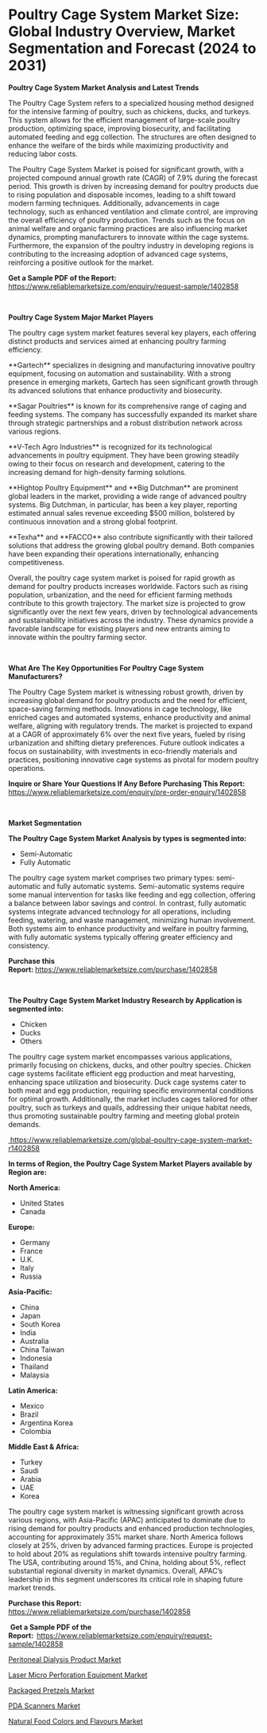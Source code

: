 <p><h1>Poultry Cage System Market Size: Global Industry Overview, Market Segmentation and Forecast (2024 to 2031)</h1></p><p><strong>Poultry Cage System Market Analysis and Latest Trends</strong></p>
<p><p>The Poultry Cage System refers to a specialized housing method designed for the intensive farming of poultry, such as chickens, ducks, and turkeys. This system allows for the efficient management of large-scale poultry production, optimizing space, improving biosecurity, and facilitating automated feeding and egg collection. The structures are often designed to enhance the welfare of the birds while maximizing productivity and reducing labor costs. </p><p>The Poultry Cage System Market is poised for significant growth, with a projected compound annual growth rate (CAGR) of 7.9% during the forecast period. This growth is driven by increasing demand for poultry products due to rising population and disposable incomes, leading to a shift toward modern farming techniques. Additionally, advancements in cage technology, such as enhanced ventilation and climate control, are improving the overall efficiency of poultry production. Trends such as the focus on animal welfare and organic farming practices are also influencing market dynamics, prompting manufacturers to innovate within the cage systems. Furthermore, the expansion of the poultry industry in developing regions is contributing to the increasing adoption of advanced cage systems, reinforcing a positive outlook for the market.</p></p>
<p><strong>Get a Sample PDF of the Report:&nbsp;</strong> <a href="https://www.reliablemarketsize.com/enquiry/request-sample/1402858?utm_campaign=1133&utm_medium=2&utm_source=Github&utm_content=ia&utm_term=23102024&utm_id=poultry-cage-system">https://www.reliablemarketsize.com/enquiry/request-sample/1402858</a></p>
<p>&nbsp;</p>
<p><strong>Poultry Cage System Major Market Players</strong></p>
<p><p>The poultry cage system market features several key players, each offering distinct products and services aimed at enhancing poultry farming efficiency. </p><p>**Gartech** specializes in designing and manufacturing innovative poultry equipment, focusing on automation and sustainability. With a strong presence in emerging markets, Gartech has seen significant growth through its advanced solutions that enhance productivity and biosecurity. </p><p>**Sagar Poultries** is known for its comprehensive range of caging and feeding systems. The company has successfully expanded its market share through strategic partnerships and a robust distribution network across various regions.</p><p>**V-Tech Agro Industries** is recognized for its technological advancements in poultry equipment. They have been growing steadily owing to their focus on research and development, catering to the increasing demand for high-density farming solutions. </p><p>**Hightop Poultry Equipment** and **Big Dutchman** are prominent global leaders in the market, providing a wide range of advanced poultry systems. Big Dutchman, in particular, has been a key player, reporting estimated annual sales revenue exceeding $500 million, bolstered by continuous innovation and a strong global footprint.</p><p>**Texha** and **FACCO** also contribute significantly with their tailored solutions that address the growing global poultry demand. Both companies have been expanding their operations internationally, enhancing competitiveness.</p><p>Overall, the poultry cage system market is poised for rapid growth as demand for poultry products increases worldwide. Factors such as rising population, urbanization, and the need for efficient farming methods contribute to this growth trajectory. The market size is projected to grow significantly over the next few years, driven by technological advancements and sustainability initiatives across the industry. These dynamics provide a favorable landscape for existing players and new entrants aiming to innovate within the poultry farming sector.</p></p>
<p>&nbsp;</p>
<p><strong>What Are The Key Opportunities For Poultry Cage System Manufacturers?</strong></p>
<p><p>The Poultry Cage System market is witnessing robust growth, driven by increasing global demand for poultry products and the need for efficient, space-saving farming methods. Innovations in cage technology, like enriched cages and automated systems, enhance productivity and animal welfare, aligning with regulatory trends. The market is projected to expand at a CAGR of approximately 6% over the next five years, fueled by rising urbanization and shifting dietary preferences. Future outlook indicates a focus on sustainability, with investments in eco-friendly materials and practices, positioning innovative cage systems as pivotal for modern poultry operations.</p></p>
<p><strong>Inquire or Share Your Questions If Any Before Purchasing This Report:</strong> <a href="https://www.reliablemarketsize.com/enquiry/pre-order-enquiry/1402858?utm_campaign=1133&utm_medium=2&utm_source=Github&utm_content=ia&utm_term=23102024&utm_id=poultry-cage-system">https://www.reliablemarketsize.com/enquiry/pre-order-enquiry/1402858</a></p>
<p>&nbsp;</p>
<p><strong>Market Segmentation</strong></p>
<p><strong>The Poultry Cage System Market Analysis by types is segmented into:</strong></p>
<p><ul><li>Semi-Automatic</li><li>Fully Automatic</li></ul></p>
<p><p>The poultry cage system market comprises two primary types: semi-automatic and fully automatic systems. Semi-automatic systems require some manual intervention for tasks like feeding and egg collection, offering a balance between labor savings and control. In contrast, fully automatic systems integrate advanced technology for all operations, including feeding, watering, and waste management, minimizing human involvement. Both systems aim to enhance productivity and welfare in poultry farming, with fully automatic systems typically offering greater efficiency and consistency.</p></p>
<p><strong>Purchase this Report:&nbsp;</strong><a href="https://www.reliablemarketsize.com/purchase/1402858?utm_campaign=1133&utm_medium=2&utm_source=Github&utm_content=ia&utm_term=23102024&utm_id=poultry-cage-system">https://www.reliablemarketsize.com/purchase/1402858</a></p>
<p>&nbsp;</p>
<p><strong>The Poultry Cage System Market Industry Research by Application is segmented into:</strong></p>
<p><ul><li>Chicken</li><li>Ducks</li><li>Others</li></ul></p>
<p><p>The poultry cage system market encompasses various applications, primarily focusing on chickens, ducks, and other poultry species. Chicken cage systems facilitate efficient egg production and meat harvesting, enhancing space utilization and biosecurity. Duck cage systems cater to both meat and egg production, requiring specific environmental conditions for optimal growth. Additionally, the market includes cages tailored for other poultry, such as turkeys and quails, addressing their unique habitat needs, thus promoting sustainable poultry farming and meeting global protein demands.</p></p>
<p><a href="https://www.reliablemarketsize.com/global-poultry-cage-system-market-r1402858?utm_campaign=1133&utm_medium=2&utm_source=Github&utm_content=ia&utm_term=23102024&utm_id=poultry-cage-system">&nbsp;https://www.reliablemarketsize.com/global-poultry-cage-system-market-r1402858</a></p>
<p><strong>In terms of Region, the Poultry Cage System Market Players available by Region are:</strong></p>
<p>
    <p> <strong> North America: </strong>
        <ul>
            <li>United States</li>
            <li>Canada</li>
        </ul>
        </p> 
    <p> <strong> Europe: </strong>
        <ul>
            <li>Germany</li>
            <li>France</li>
            <li>U.K.</li>
            <li>Italy</li>
            <li>Russia</li>
        </ul>
        </p> 
    <p> <strong> Asia-Pacific: </strong>
        <ul>
            <li>China</li>
            <li>Japan</li>
            <li>South Korea</li>
            <li>India</li>
            <li>Australia</li>
            <li>China Taiwan</li>
            <li>Indonesia</li>
            <li>Thailand</li>
            <li>Malaysia</li>
        </ul>
        </p> 
    <p> <strong> Latin America: </strong>
        <ul>
            <li>Mexico</li>
            <li>Brazil</li>
            <li>Argentina Korea</li>
            <li>Colombia</li>
        </ul>
        </p> 
    <p> <strong> Middle East & Africa: </strong>
        <ul>
            <li>Turkey</li>
            <li>Saudi</li>
            <li>Arabia</li>
            <li>UAE</li>
            <li>Korea</li>
        </ul>
    </p>
    </p>
<p><p>The poultry cage system market is witnessing significant growth across various regions, with Asia-Pacific (APAC) anticipated to dominate due to rising demand for poultry products and enhanced production technologies, accounting for approximately 35% market share. North America follows closely at 25%, driven by advanced farming practices. Europe is projected to hold about 20% as regulations shift towards intensive poultry farming. The USA, contributing around 15%, and China, holding about 5%, reflect substantial regional diversity in market dynamics. Overall, APAC’s leadership in this segment underscores its critical role in shaping future market trends.</p></p>
<p><strong>Purchase this Report: </strong><a href="https://www.reliablemarketsize.com/purchase/1402858?utm_campaign=1133&utm_medium=2&utm_source=Github&utm_content=ia&utm_term=23102024&utm_id=poultry-cage-system">https://www.reliablemarketsize.com/purchase/1402858</a></p>
<p>&nbsp;<strong>Get a Sample PDF of the Report:&nbsp;&nbsp;</strong><a href="https://www.reliablemarketsize.com/enquiry/request-sample/1402858?utm_campaign=1133&utm_medium=2&utm_source=Github&utm_content=ia&utm_term=23102024&utm_id=poultry-cage-system">https://www.reliablemarketsize.com/enquiry/request-sample/1402858</a></p>
<p><strong></strong></p>
<p><p><a href="https://www.linkedin.com/pulse/peritoneal-dialysis-product-market-indicators-size-regional-tfmrf?utm_campaign=1133&utm_medium=2&utm_source=Github&utm_content=ia&utm_term=23102024&utm_id=poultry-cage-system">Peritoneal Dialysis Product Market</a></p><p><a href="https://www.linkedin.com/pulse/laser-micro-perforation-equipment-market-global-insights-sales-bucye?utm_campaign=1133&utm_medium=2&utm_source=Github&utm_content=ia&utm_term=23102024&utm_id=poultry-cage-system">Laser Micro Perforation Equipment Market</a></p><p><a href="https://github.com/sandygraoj2/Market-Research-Report-List-1/blob/main/packaged-pretzels-market.md?utm_campaign=1133&utm_medium=2&utm_source=Github&utm_content=ia&utm_term=23102024&utm_id=poultry-cage-system">Packaged Pretzels Market</a></p><p><a href="https://issuu.com/reportprime-2/docs/pda-scanners-market-size-2030.pptx_554934406780b8?utm_campaign=1133&utm_medium=2&utm_source=Github&utm_content=ia&utm_term=23102024&utm_id=poultry-cage-system">PDA Scanners Market</a></p><p><a href="https://github.com/lakeishabuahb/Market-Research-Report-List-1/blob/main/natural-food-colors-and-flavours-market.md?utm_campaign=1133&utm_medium=2&utm_source=Github&utm_content=ia&utm_term=23102024&utm_id=poultry-cage-system">Natural Food Colors and Flavours Market</a></p></p>
